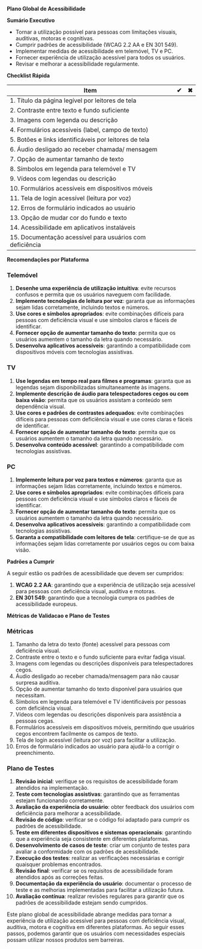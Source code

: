 **Plano Global de Acessibilidade**

**Sumário Executivo**

* Tornar a utilização possível para pessoas com limitações visuais, auditivas, motoras e cognitivas.
* Cumprir padrões de acessibilidade (WCAG 2.2 AA e EN 301 549).
* Implementar medidas de acessibilidade em telemóvel, TV e PC.
* Fornecer experiência de utilização acessível para todos os usuários.
* Revisar e melhorar a acessibilidade regularmente.

**Checklist Rápida**

| Item | ✔ | ✖ |
| --- | --- | --- |
| 1. Título da página legível por leitores de tela |  |  |
| 2. Contraste entre texto e fundo suficiente |  |  |
| 3. Imagens com legenda ou descrição |  |  |
| 4. Formulários acessíveis (label, campo de texto) |  |  |
| 5. Botões e links identificáveis por leitores de tela |  |  |
| 6. Áudio desligado ao receber chamada/ mensagem |  |  |
| 7. Opção de aumentar tamanho de texto |  |  |
| 8. Símbolos em legenda para telemóvel e TV |  |  |
| 9. Vídeos com legendas ou descrição |  |  |
| 10. Formulários acessíveis em dispositivos móveis |  |  |
| 11. Tela de login acessível (leitura por voz) |  |  |
| 12. Erros de formulário indicados ao usuário |  |  |
| 13. Opção de mudar cor do fundo e texto |  |  |
| 14. Acessibilidade em aplicativos instaláveis |  |  |
| 15. Documentação acessível para usuários com deficiência |  |  |

**Recomendações por Plataforma**

### Telemóvel

1. **Desenhe uma experiência de utilização intuitiva**: evite recursos confusos e permita que os usuários naveguem com facilidade.
2. **Implemente tecnologias de leitura por voz**: garanta que as informações sejam lidas corretamente, incluindo textos e números.
3. **Use cores e símbolos apropriados**: evite combinações difíceis para pessoas com deficiência visual e use símbolos claros e fáceis de identificar.
4. **Fornecer opção de aumentar tamanho do texto**: permita que os usuários aumentem o tamanho da letra quando necessário.
5. **Desenvolva aplicativos acessíveis**: garantindo a compatibilidade com dispositivos móveis com tecnologias assistivas.

### TV

1. **Use legendas em tempo real para filmes e programas**: garanta que as legendas sejam disponibilizadas simultaneamente às imagens.
2. **Implemente descrição de áudio para telespectadores cegos ou com baixa visão**: permita que os usuários assistam a conteúdo sem dependência visual.
3. **Use cores e padrões de contrastes adequados**: evite combinações difíceis para pessoas com deficiência visual e use cores claras e fáceis de identificar.
4. **Fornecer opção de aumentar tamanho do texto**: permita que os usuários aumentem o tamanho da letra quando necessário.
5. **Desenvolva conteúdo acessível**: garantindo a compatibilidade com tecnologias assistivas.

### PC

1. **Implemente leitura por voz para textos e números**: garanta que as informações sejam lidas corretamente, incluindo textos e números.
2. **Use cores e símbolos apropriados**: evite combinações difíceis para pessoas com deficiência visual e use símbolos claros e fáceis de identificar.
3. **Fornecer opção de aumentar tamanho do texto**: permita que os usuários aumentem o tamanho da letra quando necessário.
4. **Desenvolva aplicativos acessíveis**: garantindo a compatibilidade com tecnologias assistivas.
5. **Garanta a compatibilidade com leitores de tela**: certifique-se de que as informações sejam lidas corretamente por usuários cegos ou com baixa visão.

**Padrões a Cumprir**

A seguir estão os padrões de acessibilidade que devem ser cumpridos:

1. **WCAG 2.2 AA**: garantindo que a experiência de utilização seja acessível para pessoas com deficiência visual, auditiva e motoras.
2. **EN 301 549**: garantindo que a tecnologia cumpra os padrões de acessibilidade europeus.

**Métricas de Validacao e Plano de Testes**

### Métricas

1. Tamanho da letra do texto (fonte) acessível para pessoas com deficiência visual.
2. Contraste entre o texto e o fundo suficiente para evitar fadiga visual.
3. Imagens com legendas ou descrições disponíveis para telespectadores cegos.
4. Áudio desligado ao receber chamada/mensagem para não causar surpresa auditiva.
5. Opção de aumentar tamanho do texto disponível para usuários que necessitam.
6. Símbolos em legenda para telemóvel e TV identificáveis por pessoas com deficiência visual.
7. Vídeos com legendas ou descrições disponíveis para assistência a pessoas cegas.
8. Formulários acessíveis em dispositivos móveis, permitindo que usuários cegos encontrem facilmente os campos de texto.
9. Tela de login acessível (leitura por voz) para facilitar a utilização.
10. Erros de formulário indicados ao usuário para ajudá-lo a corrigir o preenchimento.

### Plano de Testes

1. **Revisão inicial**: verifique se os requisitos de acessibilidade foram atendidos na implementação.
2. **Teste com tecnologias assistivas**: garantindo que as ferramentas estejam funcionando corretamente.
3. **Avaliação da experiência do usuário**: obter feedback dos usuários com deficiência para melhorar a acessibilidade.
4. **Revisão de código**: verificar se o código foi adaptado para cumprir os padrões de acessibilidade.
5. **Teste em diferentes dispositivos e sistemas operacionais**: garantindo que a experiência seja consistente em diferentes plataformas.
6. **Desenvolvimento de casos de teste**: criar um conjunto de testes para avaliar a conformidade com os padrões de acessibilidade.
7. **Execução dos testes**: realizar as verificações necessárias e corrigir quaisquer problemas encontrados.
8. **Revisão final**: verificar se os requisitos de acessibilidade foram atendidos após as correções feitas.
9. **Documentação da experiência do usuário**: documentar o processo de teste e as melhorias implementadas para facilitar a utilização futura.
10. **Avaliação contínua**: realizar revisões regulares para garantir que os padrões de acessibilidade estejam sendo cumpridos.

Este plano global de acessibilidade abrange medidas para tornar a experiência de utilização acessível para pessoas com deficiência visual, auditiva, motora e cognitiva em diferentes plataformas. Ao seguir esses passos, podemos garantir que os usuários com necessidades especiais possam utilizar nossos produtos sem barreiras.
